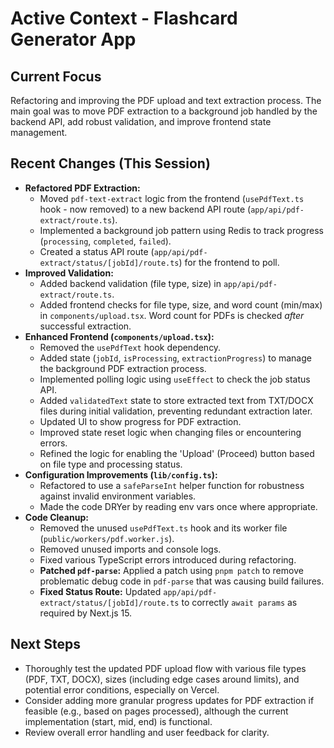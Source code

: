 # Active Context - Flashcard Generator App

## Current Focus

Refactoring and improving the PDF upload and text extraction process. The main goal was to move PDF extraction to a background job handled by the backend API, add robust validation, and improve frontend state management.

## Recent Changes (This Session)

- **Refactored PDF Extraction:**
    - Moved `pdf-text-extract` logic from the frontend (`usePdfText.ts` hook - now removed) to a new backend API route (`app/api/pdf-extract/route.ts`).
    - Implemented a background job pattern using Redis to track progress (`processing`, `completed`, `failed`).
    - Created a status API route (`app/api/pdf-extract/status/[jobId]/route.ts`) for the frontend to poll.
- **Improved Validation:**
    - Added backend validation (file type, size) in `app/api/pdf-extract/route.ts`.
    - Added frontend checks for file type, size, and word count (min/max) in `components/upload.tsx`. Word count for PDFs is checked *after* successful extraction.
- **Enhanced Frontend (`components/upload.tsx`):**
    - Removed the `usePdfText` hook dependency.
    - Added state (`jobId`, `isProcessing`, `extractionProgress`) to manage the background PDF extraction process.
    - Implemented polling logic using `useEffect` to check the job status API.
    - Added `validatedText` state to store extracted text from TXT/DOCX files during initial validation, preventing redundant extraction later.
    - Updated UI to show progress for PDF extraction.
    - Improved state reset logic when changing files or encountering errors.
    - Refined the logic for enabling the 'Upload' (Proceed) button based on file type and processing status.
- **Configuration Improvements (`lib/config.ts`):**
    - Refactored to use a `safeParseInt` helper function for robustness against invalid environment variables.
    - Made the code DRYer by reading env vars once where appropriate.
- **Code Cleanup:**
    - Removed the unused `usePdfText.ts` hook and its worker file (`public/workers/pdf.worker.js`).
    - Removed unused imports and console logs.
    - Fixed various TypeScript errors introduced during refactoring.
    - **Patched `pdf-parse`:** Applied a patch using `pnpm patch` to remove problematic debug code in `pdf-parse` that was causing build failures.
    - **Fixed Status Route:** Updated `app/api/pdf-extract/status/[jobId]/route.ts` to correctly `await params` as required by Next.js 15.

## Next Steps

- Thoroughly test the updated PDF upload flow with various file types (PDF, TXT, DOCX), sizes (including edge cases around limits), and potential error conditions, especially on Vercel.
- Consider adding more granular progress updates for PDF extraction if feasible (e.g., based on pages processed), although the current implementation (start, mid, end) is functional.
- Review overall error handling and user feedback for clarity.
